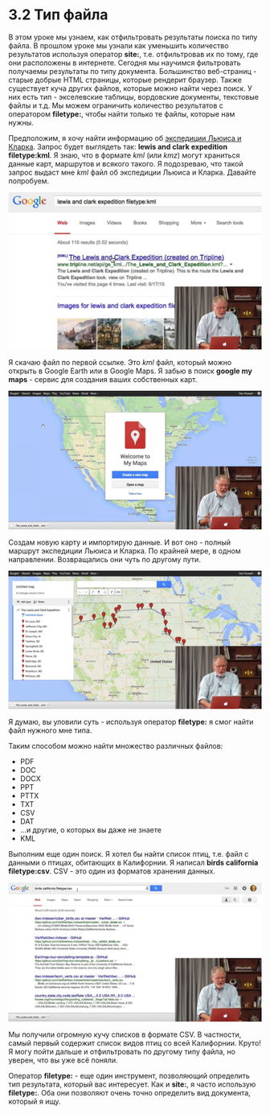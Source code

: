 # 3.2 Тип файла

В этом уроке мы узнаем, как отфильтровать результаты поиска по типу файла. В прошлом уроке мы узнали как уменьшить количество результатов используя оператор __site:__, т.е. отфильтровав их по тому, где они расположены в интернете. Сегодня мы научимся фильтровать получаемы результаты по типу документа. Большинство веб-страниц - старые добрые HTML страницы, которые рендерит браузер. Также существует куча других файлов, которые можно найти через поиск. У них есть тип - экселевские таблицы, вордовские документы, текстовые файлы и т.д. Мы можем ограничить количество результатов с оператором __filetype:__, чтобы найти только те файлы, которые нам нужны.

Предположим, я хочу найти информацию об [экспедиции Льюиса и Кларка](https://ru.wikipedia.org/wiki/%D0%AD%D0%BA%D1%81%D0%BF%D0%B5%D0%B4%D0%B8%D1%86%D0%B8%D1%8F_%D0%9B%D1%8C%D1%8E%D0%B8%D1%81%D0%B0_%D0%B8_%D0%9A%D0%BB%D0%B0%D1%80%D0%BA%D0%B0). Запрос будет выглядеть так: __lewis and clark expedition filetype:kml__. Я знаю, что в формате *kml* (или *kmz*) могут храниться данные карт, маршрутов и всякого такого. Я подозреваю, что такой запрос выдаст мне *kml* файл об экспедиции Льюиса и Кларка. Давайте попробуем.

![](../images/3_2_001_lewis_and_clark_kml.png)

Я скачаю файл по первой ссылке. Это *kml* файл, который можно открыть в Google Earth или в Google Maps. Я забью в поиск __google my maps__ - сервис для создания ваших собственных карт.

![](../images/3_2_002_my_maps.png)

Создам новую карту и импортирую данные. И вот оно - полный маршрут экспедиции Льюиса и Кларка. По крайней мере, в одном направлении. Возвращались они чуть по другому пути.

![](../images/3_2_003_expedition_path.png)

Я думаю, вы уловили суть - используя оператор __filetype:__ я смог найти файл нужного мне типа.

Таким способом можно найти множество различных файлов:

- PDF
- DOC
- DOCX
- PPT
- PTTX
- TXT
- CSV
- DAT
- ...и другие, о которых вы даже не знаете
- KML

Выполним еще один поиск. Я хотел бы найти список птиц, т.е. файл с данными о птицах, обитающих в Калифорнии. Я написал __birds california filetype:csv__. CSV - это один из форматов хранения данных.

![](../images/3_2_004_birds.png)

Мы получили огромную кучу списков в формате CSV. В частности, самый первый содержит список видов птиц со всей Калифорнии. Круто! Я могу пойти дальше и отфильтровать по другому типу файла, но уверен, что вы уже всё поняли.

Оператор __filetype:__ - еще один инструмент, позволяющий определить тип результата, который вас интересует. Как и __site:__, я часто использую __filetype:__. Оба они позволяют очень точно определить вид документа, который я ищу.

